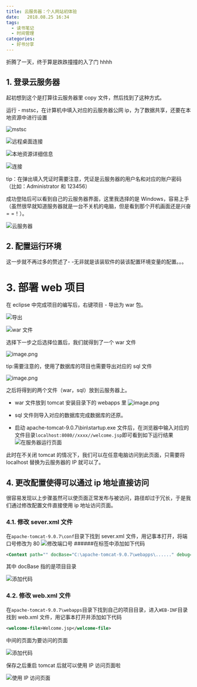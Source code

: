 ```yaml
---
title: 云服务器：个人网站初体验
date:   2018.08.25 16:34
tags:
  - 读书笔记
  - 时间管理
categories:
  - 好书分享
---
```


折腾了一天，终于算是跌跌撞撞的入了门 hhhh

## 1. 登录云服务器
起初想到这个是打算往云服务器里 copy 文件，然后找到了这种方式。

运行 - mstsc，在计算机中填入对应的云服务器公网 ip，为了数据共享，还要在本地资源中进行设置

![mstsc](https://r2.xiongyuchi.com/yun-fu-wu-qi-ge-ren-wang-zhan-chu-ti-yan/1.webp)

![远程桌面连接](https://r2.xiongyuchi.com/yun-fu-wu-qi-ge-ren-wang-zhan-chu-ti-yan/2.webp)

![本地资源详细信息](https://r2.xiongyuchi.com/yun-fu-wu-qi-ge-ren-wang-zhan-chu-ti-yan/3.webp)

![连接](https://r2.xiongyuchi.com/yun-fu-wu-qi-ge-ren-wang-zhan-chu-ti-yan/4.webp)

tip：在弹出填入凭证时需要注意，凭证是云服务器的用户名和对应的账户密码（比如：Administrator 和 123456）

成功登陆后可以看到自己的云服务器界面，这里我选择的是 Windows，容易上手（虽然很早就知道服务器就是一台不关机的电脑，但是看到那个开机画面还是兴奋= =！）。

![云服务器](https://r2.xiongyuchi.com/yun-fu-wu-qi-ge-ren-wang-zhan-chu-ti-yan/5.webp)

## 2. 配置运行环境
这一步就不再过多的赘述了- -无非就是该装软件的装该配置环境变量的配置。。。

# 3. 部署 web 项目
在 eclipse 中完成项目的编写后，右键项目 - 导出为 war 包。

![导出](https://r2.xiongyuchi.com/yun-fu-wu-qi-ge-ren-wang-zhan-chu-ti-yan/6.webp)

![war 文件](https://r2.xiongyuchi.com/yun-fu-wu-qi-ge-ren-wang-zhan-chu-ti-yan/7.webp)

选择下一步之后选择位置后，我们就得到了一个 war 文件

![image.png](https://r2.xiongyuchi.com/yun-fu-wu-qi-ge-ren-wang-zhan-chu-ti-yan/8.webp)

tip:需要注意的，使用了数据库的项目也需要导出对应的 sql 文件

![image.png](https://r2.xiongyuchi.com/yun-fu-wu-qi-ge-ren-wang-zhan-chu-ti-yan/9.webp)

之后将得到的两个文件（war，sql）放到云服务器上。

- war 文件放到 tomcat 安装目录下的 webapps 里
![image.png](https://r2.xiongyuchi.com/yun-fu-wu-qi-ge-ren-wang-zhan-chu-ti-yan/10.webp)

- sql 文件则导入对应的数据库完成数据库的还原。

- 启动 apache-tomcat-9.0.7\bin\startup.exe 文件后，在浏览器中输入对应的文件目录`localhost:8080//xxxx//welcome.jsp`即可看到如下运行结果
![在服务器运行页面](https://r2.xiongyuchi.com/yun-fu-wu-qi-ge-ren-wang-zhan-chu-ti-yan/11.webp)

此时在不关闭 tomcat 的情况下，我们可以在任意电脑访问到此页面，只需要将 localhost 替换为云服务器的 IP 就可以了。

## 4. 更改配置使得可以通过 ip 地址直接访问

很容易发现以上步骤虽然可以使页面正常发布与被访问，路径却过于冗长，于是我们通过修改配置文件直接使用 ip 地址访问页面。
### 4.1. 修改 sever.xml 文件
在`apache-tomcat-9.0.7\conf`目录下找到 sever.xml 文件，用记事本打开，将端口号修改为 80
![修改端口号](https://r2.xiongyuchi.com/yun-fu-wu-qi-ge-ren-wang-zhan-chu-ti-yan/12.webp)
######在<host>标签中添加如下代码
~~~xml
<Context path="" docBase="C:\apache-tomcat-9.0.7\webapps\......" debug="0" reloadable="true" /> 
~~~
其中 docBase 指的是项目目录

![添加代码](https://r2.xiongyuchi.com/yun-fu-wu-qi-ge-ren-wang-zhan-chu-ti-yan/13.webp)

### 4.2. 修改 web.xml 文件
在`apache-tomcat-9.0.7\webapps`目录下找到自己的项目目录，进入`WEB-INF`目录找到 web.xml 文件，用记事本打开并添加如下代码

~~~xml
<welcome-file>Welcome.jsp</welcome-file>
~~~

中间的页面为要访问的页面

![添加代码](https://r2.xiongyuchi.com/yun-fu-wu-qi-ge-ren-wang-zhan-chu-ti-yan/14.webp)

保存之后重启 tomcat 后就可以使用 IP 访问页面啦

![使用 IP 访问页面](https://r2.xiongyuchi.com/yun-fu-wu-qi-ge-ren-wang-zhan-chu-ti-yan/15.webp)






